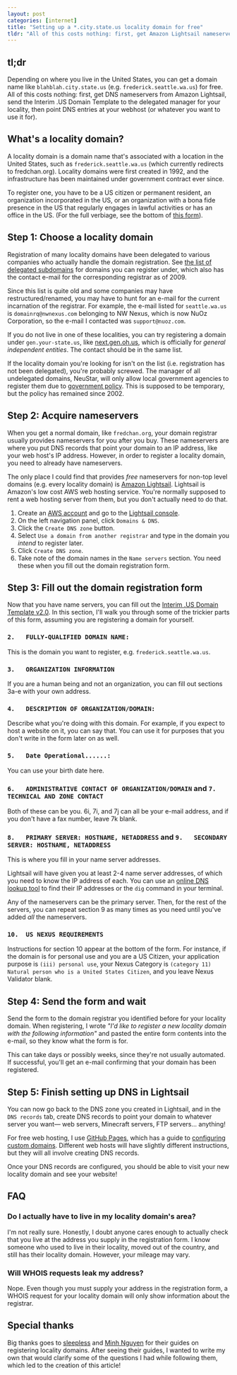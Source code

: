 ```yaml
---
layout: post
categories: [internet]
title: "Setting up a *.city.state.us locality domain for free"
tldr: "All of this costs nothing: first, get Amazon Lightsail nameservers for DNS, send the Interim .US Domain Template to the delegated manager for your locality, then point DNS entries at your webhost (or whatever you want to use it for)."
---
```

## tl;dr
Depending on where you live in the United States, you can get a domain name like `blahblah.city.state.us` (e.g. `frederick.seattle.wa.us`) for free. All of this costs nothing: first, get DNS nameservers from Amazon Lightsail, send the Interim .US Domain Template to the delegated manager for your locality, then point DNS entries at your webhost (or whatever you want to use it for).

## What's a locality domain?
A locality domain is a domain name that's associated with a location in the United States, such as `frederick.seattle.wa.us` (which currently redirects to fredchan.org). Locality domains were first created in 1992, and the infrastructure has been maintained under government contract ever since.

To register one, you have to be a US citizen or permanent resident, an organization incorporated in the US, or an organization with a bona fide presence in the US that regularly engages in lawful activities or has an office in the US. (For the full verbiage, see the bottom of [this form](https://web.archive.org/web/20060210103628/http://www.nic.us/register/US_Domain_Template_v2.0.txt)).

## Step 1: Choose a locality domain
Registration of many locality domains have been delegated to various companies who actually handle the domain registration. See [the list of delegated subdomains](https://web.archive.org/web/20090909141302/http://neustar.us/register/delegated_subdomains.txt) for domains you can register under, which also has the contact e-mail for the corresponding registrar as of 2009.

Since this list is quite old and some companies may have restructured/renamed, you may have to hunt for an e-mail for the current incarnation of the registrar. For example, the e-mail listed for `seattle.wa.us` is `domainrq@nwnexus.com` belonging to NW Nexus, which is now NuOz Corporation, so the e-mail I contacted was `support@nuoz.com`.

If you do not live in one of these localities, you can try registering a domain under `gen.your-state.us`, like [next.gen.oh.us](https://www.next.gen.oh.us/), which is officially for *general independent entities*. The contact should be in the same list.

If the locality domain you're looking for isn't on the list (i.e. registration has not been delegated), you're probably screwed. The manager of all undelegated domains, NeuStar, will only allow local government agencies to register them due to [government policy](https://www.ntia.gov/files/ntia/publications/mod_2_0.pdf). This is supposed to be temporary, but the policy has remained since 2002.

## Step 2: Acquire nameservers
When you get a normal domain, like `fredchan.org`, your domain registrar usually provides nameservers for you after you buy. These nameservers are where you put DNS records that point your domain to an IP address, like your web host's IP address. However, in order to register a locality domain, you need to already have nameservers.

The only place I could find that provides *free* nameservers for non-top level domains (e.g. every locality domain) is [Amazon Lightsail](https://aws.amazon.com/lightsail/). Lightsail is Amazon's low cost AWS web hosting service. You're normally supposed to rent a web hosting server from them, but you don't actually need to do that.

1. Create an [AWS account](https://portal.aws.amazon.com/) and go to the [Lightsail console](https://lightsail.aws.amazon.com/).
1. On the left navigation panel, click `Domains & DNS`.
1. Click the `Create DNS zone` button.
1. Select `Use a domain from another registrar` and type in the domain you *intend* to register later.
1. Click `Create DNS zone`.
1. Take note of the domain names in the `Name servers` section. You need these when you fill out the domain registration form.

## Step 3: Fill out the domain registration form
Now that you have name servers, you can fill out the [Interim .US Domain Template v2.0](https://web.archive.org/web/20060210103628/http://www.nic.us/register/US_Domain_Template_v2.0.txt). In this section, I'll walk you through some of the trickier parts of this form, assuming you are registering a domain for yourself.

### `2.   FULLY-QUALIFIED DOMAIN NAME:`
This is the domain you want to register, e.g. `frederick.seattle.wa.us`.

### `3.   ORGANIZATION INFORMATION`
If you are a human being and not an organization, you can fill out sections 3a-e with your own address.

### `4.   DESCRIPTION OF ORGANIZATION/DOMAIN:`
Describe what you're doing with this domain. For example, if you expect to host a website on it, you can say that. You can use it for purposes that you don't write in the form later on as well.

### `5.   Date Operational......:`
You can use your birth date here.

### `6.   ADMINISTRATIVE CONTACT OF ORGANIZATION/DOMAIN` and `7.   TECHNICAL AND ZONE CONTACT`
Both of these can be you. 6i, 7i, and 7j can all be your e-mail address, and if you don't have a fax number, leave 7k blank.

### `8.   PRIMARY SERVER: HOSTNAME, NETADDRESS` and `9.   SECONDARY SERVER: HOSTNAME, NETADDRESS`
This is where you fill in your name server addresses.

Lightsail will have given you at least 2-4 name server addresses, of which you need to know the IP address of each. You can use an [online DNS lookup tool](https://mxtoolbox.com/DNSLookup.aspx) to find their IP addresses or the `dig` command in your terminal.

Any of the nameservers can be the primary server. Then, for the rest of the servers, you can repeat section 9 as many times as you need until you've added *all* the nameservers.

### `10.  US NEXUS REQUIREMENTS`
Instructions for section 10 appear at the bottom of the form. For instance, if the domain is for personal use and you are a US Citizen, your application purpose is `(iii) personal use`, your Nexus Category is `(category 11) Natural person who is a United States Citizen`, and you leave Nexus Validator blank.

## Step 4: Send the form and wait
Send the form to the domain registrar you identified before for your locality domain. When registering, I wrote *"I'd like to register a new locality domain with the following information"* and pasted the entire form contents into the e-mail, so they know what the form is for.

This can take days or possibly weeks, since they're not usually automated. If successful, you'll get an e-mail confirming that your domain has been registered.

## Step 5: Finish setting up DNS in Lightsail
You can now go back to the DNS zone you created in Lightsail, and in the `DNS records` tab, create DNS records to point your domain to whatever server you want― web servers, Minecraft servers, FTP servers... anything!

For free web hosting, I use [GitHub Pages](https://pages.github.com/), which has a guide to [configuring custom domains](https://docs.github.com/en/pages/configuring-a-custom-domain-for-your-github-pages-site/about-custom-domains-and-github-pages). Different web hosts will have slightly different instructions, but they will all involve creating DNS records.

Once your DNS records are configured, you should be able to visit your new locality domain and see your website!

## FAQ
### Do I actually have to live in my locality domain's area?
I'm not really sure. Honestly, I doubt anyone cares enough to actually check that you live at the address you supply in the registration form. I know someone who used to live in their locality, moved out of the country, and still has their locality domain. However, your mileage may vary.

### Will WHOIS requests leak my address?
Nope. Even though you must supply your address in the registration form, a WHOIS request for your locality domain will only show information about the registrar.

## Special thanks
Big thanks goes to [sleepless](https://sleepless.seattle.wa.us/2022-07-01-110449/) and [Minh Nguyen](http://nguyen.cincinnati.oh.us/locality.html) for their guides on registering locality domains. After seeing their guides, I wanted to write my own that would clarify some of the questions I had while following them, which led to the creation of this article!